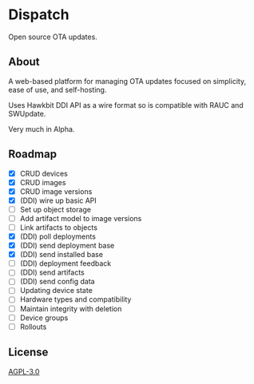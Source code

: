 # Dispatch

Open source OTA updates.

## About

A web-based platform for managing OTA updates focused on simplicity, ease of use, and self-hosting.

Uses Hawkbit DDI API as a wire format so is compatible with RAUC and SWUpdate.

Very much in Alpha.


## Roadmap
- [x] CRUD devices
- [x] CRUD images
- [x] CRUD image versions
- [x] (DDI) wire up basic API
- [ ] Set up object storage
- [ ] Add artifact model to image versions
- [ ] Link artifacts to objects
- [x] (DDI) poll deployments
- [x] (DDI) send deployment base
- [x] (DDI) send installed base
- [ ] (DDI) deployment feedback
- [ ] (DDI) send artifacts
- [ ] (DDI) send config data
- [ ] Updating device state
- [ ] Hardware types and compatibility
- [ ] Maintain integrity with deletion
- [ ] Device groups
- [ ] Rollouts

## License

[AGPL-3.0](LICENSE)